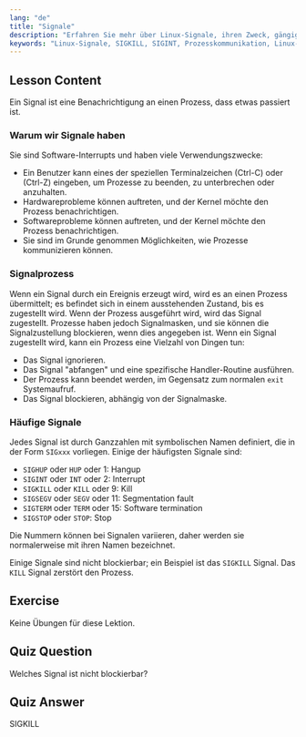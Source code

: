 ```yaml
---
lang: "de"
title: "Signale"
description: "Erfahren Sie mehr über Linux-Signale, ihren Zweck, gängige Typen wie SIGINT & SIGKILL und wie Prozesse sie handhaben. Verstehen Sie die Grundlagen von Signalen für eine bessere Linux-Kontrolle."
keywords: "Linux-Signale, SIGKILL, SIGINT, Prozesskommunikation, Linux-Tutorial, Linux für Anfänger, Linux-Anleitung"
---
```


## Lesson Content

Ein Signal ist eine Benachrichtigung an einen Prozess, dass etwas passiert ist.

### Warum wir Signale haben

Sie sind Software-Interrupts und haben viele Verwendungszwecke:

- Ein Benutzer kann eines der speziellen Terminalzeichen (Ctrl-C) oder (Ctrl-Z) eingeben, um Prozesse zu beenden, zu unterbrechen oder anzuhalten.
- Hardwareprobleme können auftreten, und der Kernel möchte den Prozess benachrichtigen.
- Softwareprobleme können auftreten, und der Kernel möchte den Prozess benachrichtigen.
- Sie sind im Grunde genommen Möglichkeiten, wie Prozesse kommunizieren können.

### Signalprozess

Wenn ein Signal durch ein Ereignis erzeugt wird, wird es an einen Prozess übermittelt; es befindet sich in einem ausstehenden Zustand, bis es zugestellt wird. Wenn der Prozess ausgeführt wird, wird das Signal zugestellt. Prozesse haben jedoch Signalmasken, und sie können die Signalzustellung blockieren, wenn dies angegeben ist. Wenn ein Signal zugestellt wird, kann ein Prozess eine Vielzahl von Dingen tun:

- Das Signal ignorieren.
- Das Signal "abfangen" und eine spezifische Handler-Routine ausführen.
- Der Prozess kann beendet werden, im Gegensatz zum normalen `exit` Systemaufruf.
- Das Signal blockieren, abhängig von der Signalmaske.

### Häufige Signale

Jedes Signal ist durch Ganzzahlen mit symbolischen Namen definiert, die in der Form `SIGxxx` vorliegen. Einige der häufigsten Signale sind:

- `SIGHUP` oder `HUP` oder 1: Hangup
- `SIGINT` oder `INT` oder 2: Interrupt
- `SIGKILL` oder `KILL` oder 9: Kill
- `SIGSEGV` oder `SEGV` oder 11: Segmentation fault
- `SIGTERM` oder `TERM` oder 15: Software termination
- `SIGSTOP` oder `STOP`: Stop

Die Nummern können bei Signalen variieren, daher werden sie normalerweise mit ihren Namen bezeichnet.

Einige Signale sind nicht blockierbar; ein Beispiel ist das `SIGKILL` Signal. Das `KILL` Signal zerstört den Prozess.

## Exercise

Keine Übungen für diese Lektion.

## Quiz Question

Welches Signal ist nicht blockierbar?

## Quiz Answer

SIGKILL
